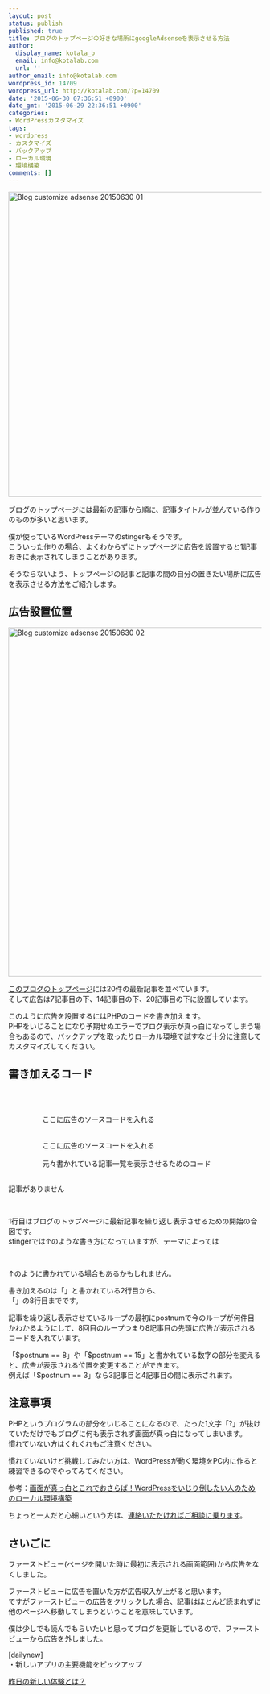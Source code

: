 ```yaml
---
layout: post
status: publish
published: true
title: ブログのトップページの好きな場所にgoogleAdsenseを表示させる方法
author:
  display_name: kotala_b
  email: info@kotalab.com
  url: ''
author_email: info@kotalab.com
wordpress_id: 14709
wordpress_url: http://kotalab.com/?p=14709
date: '2015-06-30 07:36:51 +0900'
date_gmt: '2015-06-29 22:36:51 +0900'
categories:
- WordPressカスタマイズ
tags:
- wordpress
- カスタマイズ
- バックアップ
- ローカル環境
- 環境構築
comments: []
---
```

<p><img src="http://kotalab.com/wp-content/uploads/2015/06/blog-customize-adsense_20150630_01.png" alt="Blog customize adsense 20150630 01" width="780" height ="606" class="aligncenter size-large" /></p>
<p>ブログのトップページには最新の記事から順に、記事タイトルが並んでいる作りのものが多いと思います。</p>
<p>僕が使っているWordPressテーマのstingerもそうです。<br />
こういった作りの場合、よくわからずにトップページに広告を設置すると1記事おきに表示されてしまうことがあります。</p>
<p>そうならないよう、トップページの記事と記事の間の自分の置きたい場所に広告を表示させる方法をご紹介します。</p>
<p><!--more--></p>
<h2>広告設置位置</h2>
<p><img src="http://kotalab.com/wp-content/uploads/2015/06/blog-customize-adsense_20150630_02.jpg" alt="Blog customize adsense 20150630 02" width="780" height ="693" class="aligncenter size-large" /></p>
<p><a href="http://kotalab.com">このブログのトップページ</a>には20件の最新記事を並べています。<br />
そして広告は7記事目の下、14記事目の下、20記事目の下に設置しています。</p>
<p>このように広告を設置するにはPHPのコードを書き加えます。<br />
PHPをいじることになり予期せぬエラーでブログ表示が真っ白になってしまう場合もあるので、<span class="b">バックアップを取ったりローカル環境で試すなど十分に注意してカスタマイズしてください。</span></p>
<h2>書き加えるコード</h2>
<pre class="lang:default decode:true " ><?php if ( have_posts() ) : while ( have_posts() ) : the_post(); ?>
    <?php $postnum++; ?>
    <?php if ($postnum == 8) { ?>
        ここに広告のソースコードを入れる
    <?php } ?>
    <?php if ($postnum == 15) { ?>
        ここに広告のソースコードを入れる
    <?php } ?>
        元々書かれている記事一覧を表示させるためのコード
<?php endwhile; else: ?>
<p>記事がありません</p>
<?php endif; ?></pre>
<p>1行目はブログのトップページに最新記事を繰り返し表示させるための開始の合図です。<br />
stingerでは&uarr;のような書き方になっていますが、テーマによっては</p>
<pre class="lang:default decode:true " ><?php $my_posts = get_posts(); ?>
<?php foreach ( $my_posts as $post ) : setup_postdata( $post ); ?></pre>
<p>&uarr;のように書かれている場合もあるかもしれません。</p>
<p>書き加えるのは「<?php $postnum++; ?>」と書かれている2行目から、<br />
「<?php } ?>」の8行目までです。</p>
<p>記事を繰り返し表示させているループの最初にpostnumで今のループが何件目かわかるようにして、8回目のループつまり8記事目の先頭に広告が表示されるコードを入れています。</p>
<p>「$postnum == 8」や「$postnum == 15」と書かれている数字の部分を変えると、広告が表示される位置を変更することができます。<br />
例えば「$postnum == 3」なら3記事目と4記事目の間に表示されます。</p>
<h2>注意事項</h2>
<p>PHPというプログラムの部分をいじることになるので、たった1文字「?」が抜けていただけでもブログに何も表示されず画面が真っ白になってしまいます。<br />
慣れていない方はくれぐれもご注意ください。</p>
<p>慣れていないけど挑戦してみたい方は、WordPressが動く環境をPC内に作ると練習できるのでやってみてください。</p>
<p>参考：<a href="http://kotalab.com/wordpress-bitnami">画面が真っ白とこれでおさらば！WordPressをいじり倒したい人のためのローカル環境構築</a></p>
<p>ちょっと一人だと心細いという方は、<a href="http://kotalab.com/blog-consultation" title="ブログのお手伝い始めました">連絡いただければご相談に乗ります</a>。</p>
<h2>さいごに</h2>
<p>ファーストビュー(ページを開いた時に最初に表示される画面範囲)から広告をなくしました。</p>
<p>ファーストビューに広告を置いた方が広告収入が上がると思います。<br />
ですがファーストビューの広告をクリックした場合、記事はほとんど読まれずに他のページへ移動してしまうということを意味しています。</p>
<p>僕は少しでも読んでもらいたいと思ってブログを更新しているので、ファーストビューから広告を外しました。</p>
<p>[dailynew]<br />
・新しいアプリの主要機能をピックアップ</p>
<p><a href="http://kotalab.com/lets-start-1day1new" title="昨日の新しい体験とは？">昨日の新しい体験とは？</a></p>
<div class="clear"></div>
